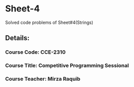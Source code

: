 # Sheet-4
Solved code problems of Sheet#4(Strings)

## Details:
### Course Code: CCE-2310
### Course Title: Competitive Programming Sessional
### Course Teacher: Mirza Raquib

